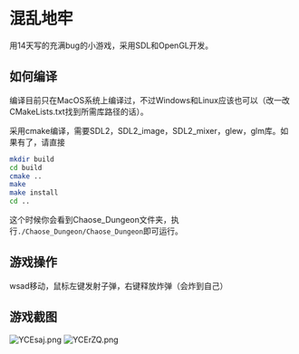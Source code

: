 # 混乱地牢

用14天写的充满bug的小游戏，采用SDL和OpenGL开发。

## 如何编译

编译目前只在MacOS系统上编译过，不过Windows和Linux应该也可以（改一改CMakeLists.txt找到所需库路径的话）。

采用cmake编译，需要SDL2，SDL2_image，SDL2_mixer，glew，glm库。如果有了，请直接

```bash
mkdir build
cd build
cmake ..
make
make install
cd ..
```

这个时候你会看到Chaose_Dungeon文件夹，执行`./Chaose_Dungeon/Chaose_Dungeon`即可运行。

## 游戏操作

wsad移动，鼠标左键发射子弹，右键释放炸弹（会炸到自己）

## 游戏截图

![YCEsaj.png](https://s1.ax1x.com/2020/05/04/YCEsaj.png)
![YCErZQ.png](https://s1.ax1x.com/2020/05/04/YCErZQ.png)

